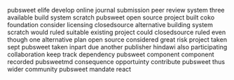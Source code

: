 pubsweet elife develop online journal submission peer review system three available build system scratch pubsweet open source project built coko foundation consider licensing closedsource alternative building system scratch would ruled suitable existing project could closedsource ruled even though one alternative plan open source considered great risk project taken sept pubsweet taken inpart due another publisher hindawi also participating collaboration keep track dependency pubsweet component component recorded pubsweetmd consequence opportuinty contribute pubsweet thus wider community pubsweet mandate react